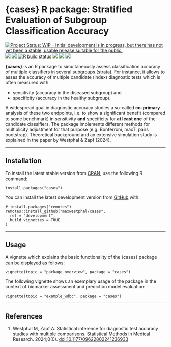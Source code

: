 <!-- README.md is generated from README.Rmd. Please edit that file -->

# {cases} R package: Stratified Evaluation of Subgroup Classification Accuracy

<!-- badges: start -->

[![Project Status: WIP – Initial development is in progress, but there
has not yet been a stable, usable release suitable for the
public.](https://www.repostatus.org/badges/latest/active.svg)](https://www.repostatus.org/#active)
[![](https://img.shields.io/badge/devel%20version-0.1.8-blue.svg)](https://github.com/maxwestphal/cases)
[![](https://www.r-pkg.org/badges/version/cases?color=orange)](https://cran.r-project.org/package=cases)
[![R build
status](https://github.com/maxwestphal/cases/workflows/R-CMD-check/badge.svg)](https://github.com/maxwestphal/cases/actions)
[![](https://codecov.io/gh/maxwestphal/cases/branch/main/graph/badge.svg)](https://codecov.io/gh/maxwestphal/cases)
[![](https://img.shields.io/badge/paper-SMMR-gold.svg)](https://journals.sagepub.com/doi/full/10.1177/09622802241236933)
[![](https://img.shields.io/badge/preprint-arXiv-gold.svg)](https://arxiv.org/abs/2105.13469)
<!-- badges: end -->

**{cases}** is an R package to simultaneously assess classification
accuracy of multiple classifiers in several subgroups (strata). For
instance, it allows to asses the accuracy of multiple candidate (index)
diagnostic tests which is often measured with

-   sensitivity (accuracy in the diseased subgroup) and
-   specificity (accuracy in the healthy subgroup).

A widespread goal in diagnostic accuracy studies a so-called
**co-primary** analysis of these two endpoints, i.e. to show a
significant benefit (compared to some benchmark) in sensitivity **and**
specificity for **at least one** of the candidate classifiers. The
package implements different methods for multiplicity adjustment for
that purpose (e.g. Bonferroni, maxT, pairs bootstrap). Theoretical
background and an extensive simulation study is explained in the paper
by Westphal & Zapf (2024).

------------------------------------------------------------------------

## Installation

To install the latest stable version from
[CRAN](https://cran.r-project.org/), use the following R command:

    install.packages("cases")

You can install the latest development version from
[GitHub](https://github.com/) with:

    # install.packages("remotes")
    remotes::install_github("maxwestphal/cases",
      ref = "development",
      build_vignettes = TRUE
    )

------------------------------------------------------------------------

## Usage

A vignette which explains the basic functionality of the {cases} package
can be displayed as follows:

    vignette(topic = "package_overview", package = "cases")

The following vignette shows an exemplary usage of the package in the
context of biomarker assessment and prediction model evaluation:

    vignette(topic = "example_wdbc", package = "cases")

------------------------------------------------------------------------

## References

1.  Westphal M, Zapf A. Statistical inference for diagnostic test
    accuracy studies with multiple comparisons. Statistical Methods in
    Medical Research. 2024;0(0).
    [doi:10.1177/09622802241236933](https://journals.sagepub.com/doi/full/10.1177/09622802241236933)
